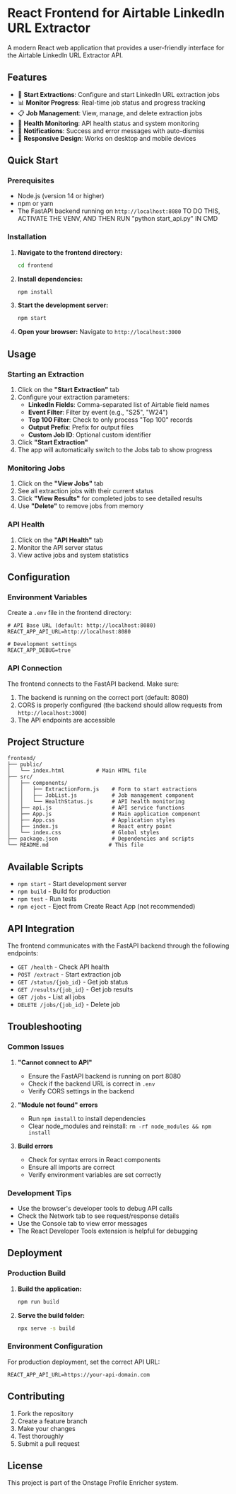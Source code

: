 # React Frontend for Airtable LinkedIn URL Extractor

A modern React web application that provides a user-friendly interface for the Airtable LinkedIn URL Extractor API.

## Features

- 🚀 **Start Extractions**: Configure and start LinkedIn URL extraction jobs
- 📊 **Monitor Progress**: Real-time job status and progress tracking
- 📋 **Job Management**: View, manage, and delete extraction jobs
- 🏥 **Health Monitoring**: API health status and system monitoring
- 💬 **Notifications**: Success and error messages with auto-dismiss
- 📱 **Responsive Design**: Works on desktop and mobile devices

## Quick Start

### Prerequisites

- Node.js (version 14 or higher)
- npm or yarn
- The FastAPI backend running on `http://localhost:8080`
TO DO THIS, ACTIVATE THE VENV, AND THEN RUN "python start_api.py" IN CMD

### Installation

1. **Navigate to the frontend directory:**
   ```bash
   cd frontend
   ```

2. **Install dependencies:**
   ```bash
   npm install
   ```

3. **Start the development server:**
   ```bash
   npm start
   ```

4. **Open your browser:**
   Navigate to `http://localhost:3000`

## Usage

### Starting an Extraction

1. Click on the **"Start Extraction"** tab
2. Configure your extraction parameters:
   - **LinkedIn Fields**: Comma-separated list of Airtable field names
   - **Event Filter**: Filter by event (e.g., "S25", "W24")
   - **Top 100 Filter**: Check to only process "Top 100" records
   - **Output Prefix**: Prefix for output files
   - **Custom Job ID**: Optional custom identifier
3. Click **"Start Extraction"**
4. The app will automatically switch to the Jobs tab to show progress

### Monitoring Jobs

1. Click on the **"View Jobs"** tab
2. See all extraction jobs with their current status
3. Click **"View Results"** for completed jobs to see detailed results
4. Use **"Delete"** to remove jobs from memory

### API Health

1. Click on the **"API Health"** tab
2. Monitor the API server status
3. View active jobs and system statistics

## Configuration

### Environment Variables

Create a `.env` file in the frontend directory:

```env
# API Base URL (default: http://localhost:8080)
REACT_APP_API_URL=http://localhost:8080

# Development settings
REACT_APP_DEBUG=true
```

### API Connection

The frontend connects to the FastAPI backend. Make sure:

1. The backend is running on the correct port (default: 8080)
2. CORS is properly configured (the backend should allow requests from `http://localhost:3000`)
3. The API endpoints are accessible

## Project Structure

```
frontend/
├── public/
│   └── index.html          # Main HTML file
├── src/
│   ├── components/
│   │   ├── ExtractionForm.js    # Form to start extractions
│   │   ├── JobList.js           # Job management component
│   │   └── HealthStatus.js      # API health monitoring
│   ├── api.js                   # API service functions
│   ├── App.js                   # Main application component
│   ├── App.css                  # Application styles
│   ├── index.js                 # React entry point
│   └── index.css                # Global styles
├── package.json                 # Dependencies and scripts
└── README.md                   # This file
```

## Available Scripts

- `npm start` - Start development server
- `npm build` - Build for production
- `npm test` - Run tests
- `npm eject` - Eject from Create React App (not recommended)

## API Integration

The frontend communicates with the FastAPI backend through the following endpoints:

- `GET /health` - Check API health
- `POST /extract` - Start extraction job
- `GET /status/{job_id}` - Get job status
- `GET /results/{job_id}` - Get job results
- `GET /jobs` - List all jobs
- `DELETE /jobs/{job_id}` - Delete job

## Troubleshooting

### Common Issues

1. **"Cannot connect to API"**
   - Ensure the FastAPI backend is running on port 8080
   - Check if the backend URL is correct in `.env`
   - Verify CORS settings in the backend

2. **"Module not found" errors**
   - Run `npm install` to install dependencies
   - Clear node_modules and reinstall: `rm -rf node_modules && npm install`

3. **Build errors**
   - Check for syntax errors in React components
   - Ensure all imports are correct
   - Verify environment variables are set correctly

### Development Tips

- Use the browser's developer tools to debug API calls
- Check the Network tab to see request/response details
- Use the Console tab to view error messages
- The React Developer Tools extension is helpful for debugging

## Deployment

### Production Build

1. **Build the application:**
   ```bash
   npm run build
   ```

2. **Serve the build folder:**
   ```bash
   npx serve -s build
   ```

### Environment Configuration

For production deployment, set the correct API URL:

```env
REACT_APP_API_URL=https://your-api-domain.com
```

## Contributing

1. Fork the repository
2. Create a feature branch
3. Make your changes
4. Test thoroughly
5. Submit a pull request

## License

This project is part of the Onstage Profile Enricher system. 